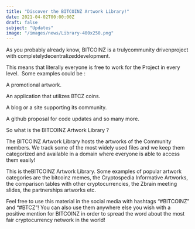 ```yaml
---
title: "Discover the BITCOINZ Artwork Library!"
date: 2021-04-02T00:00:00Z
draft: false
subject: "Updates"
image: "/images/news/Library-400x250.png"
---
```


As you probably already know, BITCOINZ is a trulycommunity drivenproject with completelydecentralizeddevelopment.

This means that literally everyone is free to work for the Project in every level.  Some examples could be :

A promotional artwork.

An application that utilizes BTCZ coins.

A blog or a site supporting its community.

A github proposal for code updates and so many more.

So what is the BITCOINZ Artwork Library ?

The BITCOINZ Artwork Library hosts the artworks of the Community members. We track some of the most widely used files and we keep them categorized and available in a domain where everyone is able to access them easily!

This is theBITCOINZ Artwork Library. Some examples of popular artwork categories are the bitcoinz memes, the Cryptospedia Informative Artworks, the comparison tables with other cryptocurrencies, the Zbrain meeting slides, the partnerships artworks etc.

Feel free to use this material in the social media with hashtags “#BITCOINZ” and “#BTCZ”! You can also use them anywhere else you wish with a positive mention for BITCOINZ in order to spread the word about the most fair cryptocurrency network in the world!
